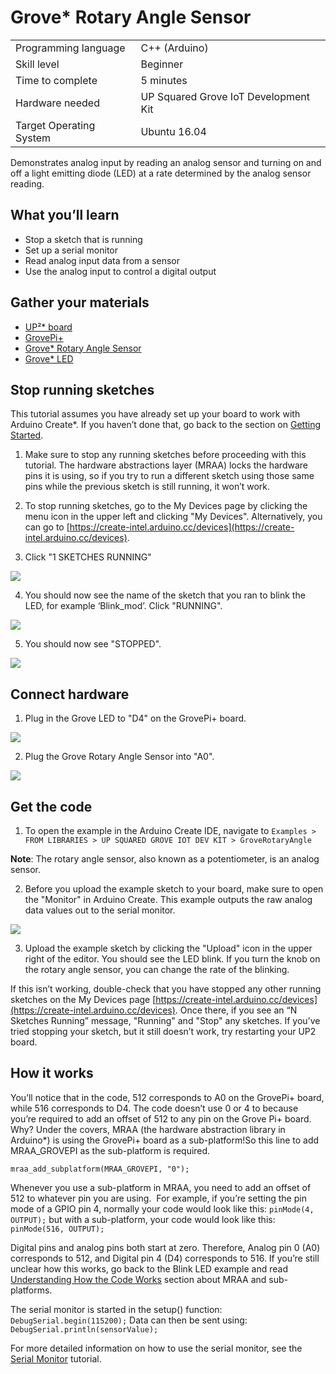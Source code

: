 # Grove\* Rotary Angle Sensor
<table>
	<tr>
		<td>Programming language</td>
		<td>C++ (Arduino)</td>
	</tr>
	<tr>
		<td>Skill level</td>
		<td>Beginner</td>
	</tr>
	<tr>
		<td>Time to complete</td>
		<td>5 minutes</td>
	</tr>
	<tr>
		<td>Hardware needed</td>
		<td>UP Squared Grove IoT Development Kit</td>
	</tr>
	<tr>
		<td>Target Operating System</td>
		<td>Ubuntu 16.04</td>
	</tr>
</table>

Demonstrates analog input by reading an analog sensor and turning on and off a light emitting diode (LED) at a rate determined by the analog sensor reading.

## What you’ll learn
* Stop a sketch that is running
* Set up a serial monitor
* Read analog input data from a sensor
* Use the analog input to control a digital output

## Gather your materials
* [UP²\* board](http://www.up-board.org/upsquared)
* [GrovePi+](http://wiki.seeedstudio.com/wiki/GrovePi%2b)
* [Grove\* Rotary Angle Sensor](http://wiki.seeed.cc/Grove-Rotary_Angle_Sensor)
* [Grove\* LED](http://wiki.seeed.cc/Grove-LED_Socket_Kit)

## Stop running sketches
This tutorial assumes you have already set up your board to work with Arduino Create\*. If you haven’t done that, go back to the section on [Getting Started](https://software.intel.com/node/e5977984-ca1e-4e58-bbda-76292a51249d).

1. Make sure to stop any running sketches before proceeding with this tutorial. The hardware abstractions layer (MRAA) locks the hardware pins it is using, so if you try to run a different sketch using those same pins while the previous sketch is still running, it won’t work.

2. To stop running sketches, go to the My Devices page by clicking the menu icon in the upper left and clicking "My Devices". Alternatively, you can go to [https://create-intel.arduino.cc/devices](https://create-intel.arduino.cc/devices).

3. Click "1 SKETCHES RUNNING" 

![](https://software.intel.com/sites/default/files/did_feeds_images/783cf14f-4e48-45f4-b3d6-21dc3aff16fb/783cf14f-4e48-45f4-b3d6-21dc3aff16fb-imageId=ac9261db-295b-4197-86a9-5c68e56abc4c.png)

4. You should now see the name of the sketch that you ran to blink the LED, for example ‘Blink_mod’. Click "RUNNING".

![](https://software.intel.com/sites/default/files/did_feeds_images/783cf14f-4e48-45f4-b3d6-21dc3aff16fb/783cf14f-4e48-45f4-b3d6-21dc3aff16fb-imageId=531bf600-b939-40c8-ae03-30a60eae9b57.png)

5. You should now see "STOPPED".

![](https://software.intel.com/sites/default/files/did_feeds_images/783cf14f-4e48-45f4-b3d6-21dc3aff16fb/783cf14f-4e48-45f4-b3d6-21dc3aff16fb-imageId=b9883f09-80ba-4666-9475-2d4cfac48b19.png)

## Connect hardware
1. Plug in the Grove LED to "D4" on the GrovePi+ board.

![](https://software.intel.com/sites/default/files/did_feeds_images/783cf14f-4e48-45f4-b3d6-21dc3aff16fb/783cf14f-4e48-45f4-b3d6-21dc3aff16fb-imageId=414bd27d-3736-4918-ae7e-7bf96c0c393a.jpg)

2. Plug the Grove Rotary Angle Sensor into "A0".

![](https://software.intel.com/sites/default/files/did_feeds_images/783cf14f-4e48-45f4-b3d6-21dc3aff16fb/783cf14f-4e48-45f4-b3d6-21dc3aff16fb-imageId=6c5e5265-5841-436d-a586-ebb0524ac151.png)

## Get the code
1. To open the example in the Arduino Create IDE, navigate to `Examples > FROM LIBRARIES > UP SQUARED GROVE IOT DEV KIT > GroveRotaryAngle`

**Note**: The rotary angle sensor, also known as a potentiometer, is an analog sensor.

2. Before you upload the example sketch to your board, make sure to open the "Monitor" in Arduino Create. This example outputs the raw analog data values out to the serial monitor.

![](https://software.intel.com/sites/default/files/did_feeds_images/783cf14f-4e48-45f4-b3d6-21dc3aff16fb/783cf14f-4e48-45f4-b3d6-21dc3aff16fb-imageId=e5b6aa4f-2df6-4d7b-b26a-58bc2b8ffad0.png)

3. Upload the example sketch by clicking the "Upload" icon in the upper right of the editor. You should see the LED blink. If you turn the knob on the rotary angle sensor, you can change the rate of the blinking.

If this isn’t working, double-check that you have stopped any other running sketches on the My Devices page [https://create-intel.arduino.cc/devices](https://create-intel.arduino.cc/devices). Once there, if you see an “N Sketches Running” message, "Running" and "Stop" any sketches. If you’ve tried stopping your sketch, but it still doesn’t work, try restarting your UP2 board.

## How it works
You’ll notice that in the code, 512 corresponds to A0 on the GrovePi+ board, while 516 corresponds to D4. The code doesn’t use 0 or 4 to because you’re required to add an offset of 512 to any pin on the Grove Pi+ board. Why? Under the covers, MRAA (the hardware abstraction library in Arduino\*) is using the GrovePi+ board as a sub-platform!So this line to add MRAA_GROVEPI as the sub-platform is required.

`mraa_add_subplatform(MRAA_GROVEPI, "0");`

Whenever you use a sub-platform in MRAA, you need to add an offset of 512 to whatever pin you are using.  For example, if you’re setting the pin mode of a GPIO pin 4, normally your code would look like this: `pinMode(4, OUTPUT);` but with a sub-platform, your code would look like this: `pinMode(516, OUTPUT);`

Digital pins and analog pins both start at zero. Therefore, Analog pin 0 (A0) corresponds to 512, and Digital pin 4 (D4) corresponds to 516. If you’re still unclear how this works, go back to the Blink LED example and read [Understanding How the Code Works](https://software.intel.com/node/d363382b-de12-4019-9c10-c9c89470dd74#Understanding_how_the_code_works) section about MRAA and sub-platforms.

The serial monitor is started in the setup() function: `DebugSerial.begin(115200);`
Data can then be sent using: `DebugSerial.println(sensorValue);`

For more detailed information on how to use the serial monitor, see the [Serial Monitor](https://software.intel.com/node/8d850e2a-d72f-4652-bcbd-254335682b5f) tutorial.

